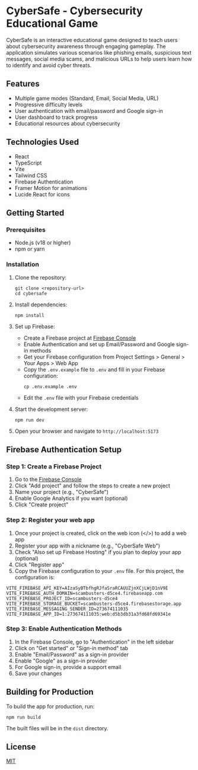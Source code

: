 # CyberSafe - Cybersecurity Educational Game

CyberSafe is an interactive educational game designed to teach users about cybersecurity awareness through engaging gameplay. The application simulates various scenarios like phishing emails, suspicious text messages, social media scams, and malicious URLs to help users learn how to identify and avoid cyber threats.

## Features

- Multiple game modes (Standard, Email, Social Media, URL)
- Progressive difficulty levels
- User authentication with email/password and Google sign-in
- User dashboard to track progress
- Educational resources about cybersecurity

## Technologies Used

- React
- TypeScript
- Vite
- Tailwind CSS
- Firebase Authentication
- Framer Motion for animations
- Lucide React for icons

## Getting Started

### Prerequisites

- Node.js (v18 or higher)
- npm or yarn

### Installation

1. Clone the repository:

   ```
   git clone <repository-url>
   cd cybersafe
   ```

2. Install dependencies:

   ```
   npm install
   ```

3. Set up Firebase:

   - Create a Firebase project at [Firebase Console](https://console.firebase.google.com/)
   - Enable Authentication and set up Email/Password and Google sign-in methods
   - Get your Firebase configuration from Project Settings > General > Your Apps > Web App
   - Copy the `.env.example` file to `.env` and fill in your Firebase configuration:
     ```
     cp .env.example .env
     ```
   - Edit the `.env` file with your Firebase credentials

4. Start the development server:

   ```
   npm run dev
   ```

5. Open your browser and navigate to `http://localhost:5173`

## Firebase Authentication Setup

### Step 1: Create a Firebase Project

1. Go to the [Firebase Console](https://console.firebase.google.com/)
2. Click "Add project" and follow the steps to create a new project
3. Name your project (e.g., "CyberSafe")
4. Enable Google Analytics if you want (optional)
5. Click "Create project"

### Step 2: Register your web app

1. Once your project is created, click on the web icon (</>) to add a web app
2. Register your app with a nickname (e.g., "CyberSafe Web")
3. Check "Also set up Firebase Hosting" if you plan to deploy your app (optional)
4. Click "Register app"
5. Copy the Firebase configuration to your `.env` file. For this project, the configuration is:

```
VITE_FIREBASE_API_KEY=AIzaSyBTbfhgRJfaSraRCAUUZjnXCjLWjD1nV9E
VITE_FIREBASE_AUTH_DOMAIN=scambusters-d5ce4.firebaseapp.com
VITE_FIREBASE_PROJECT_ID=scambusters-d5ce4
VITE_FIREBASE_STORAGE_BUCKET=scambusters-d5ce4.firebasestorage.app
VITE_FIREBASE_MESSAGING_SENDER_ID=273674111035
VITE_FIREBASE_APP_ID=1:273674111035:web:d5b3db31a3fd68fd69341e
```

### Step 3: Enable Authentication Methods

1. In the Firebase Console, go to "Authentication" in the left sidebar
2. Click on "Get started" or "Sign-in method" tab
3. Enable "Email/Password" as a sign-in provider
4. Enable "Google" as a sign-in provider
5. For Google sign-in, provide a support email
6. Save your changes

## Building for Production

To build the app for production, run:

```
npm run build
```

The built files will be in the `dist` directory.

## License

[MIT](LICENSE)
